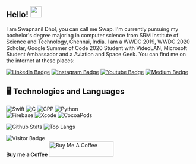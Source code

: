 ## Hello! <img src="https://raw.githubusercontent.com/aemmadi/aemmadi/master/wave.gif" width="30px">

I am Swapnanil Dhol, you can call me Swap. I'm currently pursuing my bachelor's degree majoring in computer science from SRM Institute of Science and Technology, Chennai, India. I am a WWDC 2019, WWDC 2020 Scholar, Google Summer of Code 2020 Student with VideoLAN, Microsoft Student Ambassador and a Aviation and Space Geek. You can find me on the internet at these places:

[![Linkedin Badge](https://img.shields.io/badge/-swapnanildhol-blue?style=flat-square&logo=Linkedin&logoColor=white&link=https://www.linkedin.com/in/swapnanildhol/)](https://www.linkedin.com/in/swapnanildhol/)
[![Instagram Badge](https://img.shields.io/badge/-swapnanildhol-purple?style=flat-square&logo=instagram&logoColor=white&link=https://instagram.com/swapnanildhol/)](https://instagram.com/swapnanildhol)
[![Youtube Badge](https://img.shields.io/badge/-tnqvd-darkred?style=flat-square&logo=youtube&logoColor=white&link=https://www.youtube.com/c/tnqvd)](https://www.youtube.com/c/tnqvd)
[![Medium Badge](https://img.shields.io/badge/-@swapnanil-dhol?style=flat-square&labelColor=000000&logo=Medium&link=https://medium.com/@swapnanildhol/)](https://medium.com/@swapnanildhol)

## 🖥 Technologies and Languages

![Swift](https://img.shields.io/badge/-Swift-black?style=plastic&logo=swift) 
![C](https://img.shields.io/badge/-C-black?style=plastic&logo=C) 
![CPP](https://img.shields.io/badge/-C++-black?style=plastic&logo=C) 
![Python](https://img.shields.io/badge/-Python-black?style=plastic&logo=Python)\
![Firebase](https://img.shields.io/badge/-Firebase-black?style=plastic&logo=firebase)
![Xcode](https://img.shields.io/badge/-Xcode-black?style=plastic&logo=xcode) 
![CocoaPods](https://img.shields.io/badge/-Cocoapods-black?style=plastic&logo=Cocoapods)


![Github Stats](https://github-readme-stats.vercel.app/api?username=swapnanildhol&count_private=true&show_icons=true&include_all_commits=true)
![Top Langs](https://github-readme-stats.vercel.app/api/top-langs/?username=swapnanildhol&hide=TeX&layout=compact)

![Visitor Badge](https://visitor-badge.laobi.icu/badge?page_id=swapnanildhol)\
**Buy me a Coffee**
<a href="https://www.buymeacoffee.com/swapnanildhol" target="_blank"><img src="https://www.buymeacoffee.com/assets/img/custom_images/orange_img.png" alt="Buy Me A Coffee" style="height: 41px !important;width: 174px" ></a>
